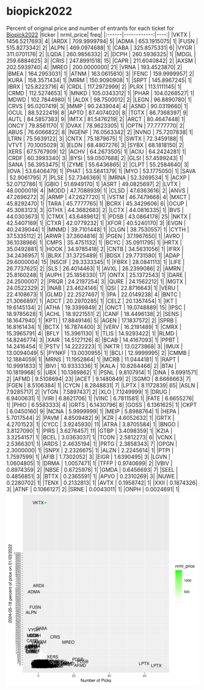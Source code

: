 # biopick2022
Percent of original price and number of entrants for each ticket for [Biopick2022](https://twitter.com/hashtag/Biopick2022)
|ticker |   nrml_price| freq|
|:------|------------:|----:|
|VKTX   | 1456.5217693|    4|
|ARDX   |  709.9999794|    5|
|ADMA   |  653.1915075|    1|
|FUSN   |  515.8273342|    2|
|ALPN   |  469.0974688|    1|
|CABA   |  325.8575331|    6|
|VYGR   |  311.0701176|    2|
|LQDA   |  260.9856332|    2|
|DCPH   |  260.5936325|    1|
|MDGL   |  259.6884625|    3|
|CRIS   |  247.8991518|   15|
|CAPR   |  211.6040842|    2|
|AXSM   |  202.5939740|    4|
|MREO   |  200.0000000|   21|
|VRNA   |  193.4523870|    2|
|BMEA   |  164.2953031|    1|
|ATNM   |  163.0615610|    3|
|FENC   |  159.9999957|    2|
|KURA   |  158.3571434|    1|
|MIRM   |  150.9090908|    1|
|SRPT   |  145.8967245|    1|
|IBRX   |  125.8223716|    4|
|CRDL   |  117.2972999|    2|
|PLRX   |  113.1111145|    1|
|CRMD   |  112.5274653|    1|
|MNKD   |  105.0343312|    1|
|PHAR   |  104.0268527|    1|
|MDWD   |  102.7844980|    1|
|ALDX   |   98.7500012|    2|
|LEGN   |   96.8890780|    1|
|CRVS   |   95.0207419|    3|
|IMMP   |   90.2439044|    4|
|ASND   |   90.0319660|    1|
|OCUL   |   88.5222419|    8|
|APTO   |   87.4074020|    8|
|TGTX   |   86.7368397|    9|
|AUTL   |   84.5857383|    9|
|IMTX   |   81.5476219|    2|
|ARCT   |   80.4647448|    1|
|ONCY   |   79.8561170|    1|
|DVAX   |   78.9623305|    1|
|OPTN   |   77.7777770|    2|
|ABUS   |   76.6066822|    8|
|NGENF  |   76.0563342|    2|
|NVNO   |   75.7207838|    1|
|LTRN   |   75.5639122|    3|
|CNTX   |   75.1879675|    1|
|SWTX   |   72.3459188|    1|
|VTVT   |   70.1005029|    3|
|ELDN   |   68.4807276|    3|
|SYBX   |   68.1818150|    2|
|XERS   |   67.5767909|   12|
|ACHV   |   64.2673505|    1|
|ACIU   |   64.2424281|    1|
|CRDF   |   60.3993340|    3|
|BYSI   |   59.0507688|    2|
|GLSI   |   57.4599243|    1|
|SANA   |   56.3953475|    1|
|ZYME   |   55.6436865|    2|
|CLPT   |   55.2584640|    3|
|IOVA   |   53.6406479|    1|
|PHAT   |   53.5841379|    1|
|MYO    |   53.1775050|    1|
|SAVA   |   52.9061795|    7|
|PLSE   |   52.7346369|    1|
|MRNA   |   52.3269534|    1|
|ACXP   |   52.0712786|    1|
|GBIO   |   51.6949170|    1|
|ASRT   |   49.0825697|    2|
|LVTX   |   48.0000019|    4|
|MODD   |   47.7088939|    1|
|CLSD   |   47.6363616|    2|
|ANVS   |   47.2696272|    3|
|ARMP   |   47.2627720|    1|
|VSTM   |   46.7479668|    4|
|MXCT   |   45.8292470|    1|
|TARA   |   45.7777765|    1|
|BCRX   |   45.3429606|    6|
|OCUP   |   45.3083123|    3|
|GTHX   |   44.3682683|    2|
|LCTX   |   44.0816335|    1|
|BVS    |   44.0303673|    1|
|CTMX   |   43.6489612|    1|
|PDSB   |   43.0864178|   25|
|NKTX   |   42.5407169|    1|
|CTXR   |   42.0779232|    1|
|XFOR   |   40.5240170|    3|
|EVGN   |   40.2439044|    1|
|MNMD   |   39.7101448|    1|
|CLGN   |   38.7530557|    1|
|CYTH   |   37.5335112|    2|
|ARWR   |   37.3604816|    3|
|PGEN   |   37.1967650|    1|
|AVRO   |   36.1038966|    1|
|CMPS   |   35.4751132|    1|
|BCYC   |   35.0911795|    1|
|HRTX   |   35.0492881|    1|
|HOOK   |   34.9785418|    2|
|CNTB   |   34.5631056|    1|
|IFRX   |   34.2436957|    1|
|BLRX   |   31.3725489|    1|
|BDSX   |   29.7731580|    1|
|ADAP   |   29.6000004|   15|
|NSCIF  |   29.3333345|    1|
|FBRX   |   28.0841113|    1|
|LIFE   |   26.7737625|    2|
|SLS    |   26.4014463|    1|
|AVXL   |   26.2399086|    2|
|AMRN   |   25.8160248|    1|
|AUPH   |   25.1858330|   17|
|ONTX   |   25.1372543|    1|
|DARE   |   24.2500007|    2|
|PRQR   |   24.2197254|    3|
|QURE   |   24.1562212|    1|
|MGTX   |   24.0522329|    2|
|INAB   |   23.4624146|    1|
|QSI    |   22.8716643|    1|
|VERU   |   22.4108673|    1|
|GLMD   |   22.2527467|    1|
|IPA    |   22.0149238|    4|
|BNTC   |   21.3066897|    1|
|ADCT   |   20.2970285|    1|
|CELZ   |   20.1357454|    1|
|IKT    |   19.6145134|    2|
|ATHA   |   19.3399849|    2|
|ONCT   |   19.0748889|   15|
|IPSC   |   18.9785628|    1|
|ACHL   |   18.9221551|    2|
|CANF   |   18.4496138|    2|
|SENS   |   18.1647940|    1|
|KPTI   |   17.8849146|    5|
|AGEN   |   17.1837572|    2|
|SPRB   |   16.8161434|    1|
|BCTX   |   16.7874400|    3|
|VERV   |   16.2191489|    1|
|CMRX   |   15.3965791|    4|
|BFLY   |   15.3961130|    1|
|TLIS   |   14.9293422|    1|
|RLMD   |   14.8246774|    3|
|XAIR   |   14.5127126|    8|
|BCAB   |   14.4167093|    1|
|PPBT   |   14.2416454|    1|
|PSTV   |   14.2222223|    1|
|NKTR   |   13.0273868|    3|
|IMUX   |   13.0094049|    5|
|PYNKF  |   13.0030955|    1|
|BCLI   |   12.9999995|    2|
|CMMB   |   12.1884059|    1|
|MRNS   |   11.1952864|    1|
|MCRB   |   11.0444181|    1|
|RAPT   |   10.9991833|    1|
|BIVI   |   10.9333336|    1|
|KALA   |   10.8264466|    2|
|BTAI   |   10.1819968|    5|
|UBX    |   10.1369862|    1|
|PSNL   |    9.8107914|    1|
|DNA    |    9.6991571|    2|
|AFMD   |    9.5108694|   23|
|ACET   |    9.1480849|    2|
|SGMO   |    8.6666663|    7|
|FGEN   |    8.5106384|    1|
|CYCN   |    8.2848831|    7|
|LPTX   |    8.1172839|   65|
|ASLN   |    7.9285717|    2|
|VTGN   |    7.5897437|    2|
|XLO    |    7.1249999|    1|
|DRUG   |    6.9400631|    1|
|VIRI   |    6.8621706|    1|
|VINC   |    6.7811581|    1|
|FATE   |    6.6655276|    1|
|PHIO   |    6.5583333|    4|
|GRTS   |    6.1430796|    8|
|GOSS   |    6.1361625|    1|
|CKPT   |    6.0450160|    9|
|NCNA   |    5.9999999|    1|
|MEIP   |    5.8988764|    1|
|HEPA   |    5.7017544|    2|
|PAVM   |    4.8509482|    9|
|KZR    |    4.6052632|    1|
|GRTX   |    4.2701523|    1|
|CYCC   |    3.9245930|   11|
|ATRA   |    3.8705584|    1|
|BNGO   |    3.8127090|    1|
|PIRS   |    3.6276457|   11|
|GTBP   |    3.4098359|    1|
|KZIA   |    3.3254157|    1|
|BCEL   |    3.0363037|    1|
|TCON   |    2.5812273|    6|
|VCNX   |    2.5366301|    1|
|ARDS   |    2.4635194|    1|
|PRTG   |    2.3858343|    7|
|OPGN   |    2.3000000|    1|
|SNPX   |    2.2326675|    1|
|ALZN   |    2.2245614|    1|
|PTPI   |    1.7597599|    1|
|AFIB   |    1.7302052|    3|
|EIGR   |    1.6390495|    3|
|LGVN   |    1.0604805|    1|
|DRMA   |    1.0057471|    1|
|TFFP   |    0.9740699|    2|
|VBIV   |    0.8974359|    2|
|NBSE   |    0.6725978|    1|
|GMDA   |    0.6456693|    7|
|SEEL   |    0.4856851|    3|
|BTTX   |    0.2365591|    1|
|APVO   |    0.2310269|    3|
|NUWE   |    0.2280702|    1|
|TENX   |    0.2132813|    1|
|AVTX   |    0.1958742|    1|
|XXII   |    0.1874326|    3|
|ATNF   |    0.1066127|    2|
|SRNE   |    0.0043011|    1|
|ONPH   |    0.0024691|    1|
![retvspicks](biopicks.png?raw=true)

